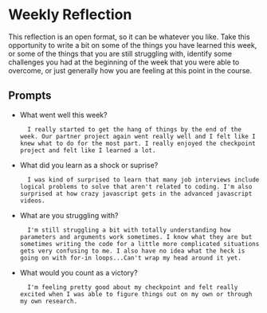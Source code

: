# Weekly Reflection
This reflection is an open format, so it can be whatever you like. Take this opportunity to write a bit on some of the things you have learned this week, or some of the things that you are still struggling with, identify some challenges you had at the beginning of the week that you were able to overcome, or just generally how you are feeling at this point in the course.

## Prompts
- What went well this week?

        I really started to get the hang of things by the end of the week. Our partner project again went really well and I felt like I knew what to do for the most part. I really enjoyed the checkpoint project and felt like I learned a lot.

- What did you learn as a shock or suprise?

        I was kind of surprised to learn that many job interviews include logical problems to solve that aren't related to coding. I'm also surprised at how crazy javascript gets in the advanced javascript videos. 

- What are you struggling with?

        I'm still struggling a bit with totally understanding how parameters and arguments work sometimes. I know what they are but sometimes writing the code for a little more complicated situations gets very confusing to me. I also have no idea what the heck is going on with for-in loops...Can't wrap my head around it yet.

- What would you count as a victory?

        I'm feeling pretty good about my checkpoint and felt really excited when I was able to figure things out on my own or through my own research.